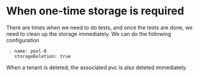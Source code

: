# When one-time storage is required

There are times when we need to do tests, and once the tests are done, we need to clean up the storage immediately. We can do the following configuration

```$xslt
 - name: pool-0
   storageDeletion: true
```

When a tenant is deleted, the associated pvc is also deleted immediately.